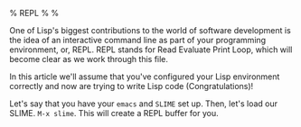 % REPL
%
%

One of Lisp's biggest contributions to the world of software
development is the idea of an interactive command line as part of your
programming environment, or, REPL. REPL stands for Read Evaluate Print
Loop, which will become clear as we work through this file.

In this article we'll assume that you've configured your Lisp
environment correctly and now are trying to write Lisp code
(Congratulations)!

Let's say that you have your `emacs` and `SLIME` set up. Then, let's
load our SLIME. `M-x slime`.  This will create a REPL buffer for you.
